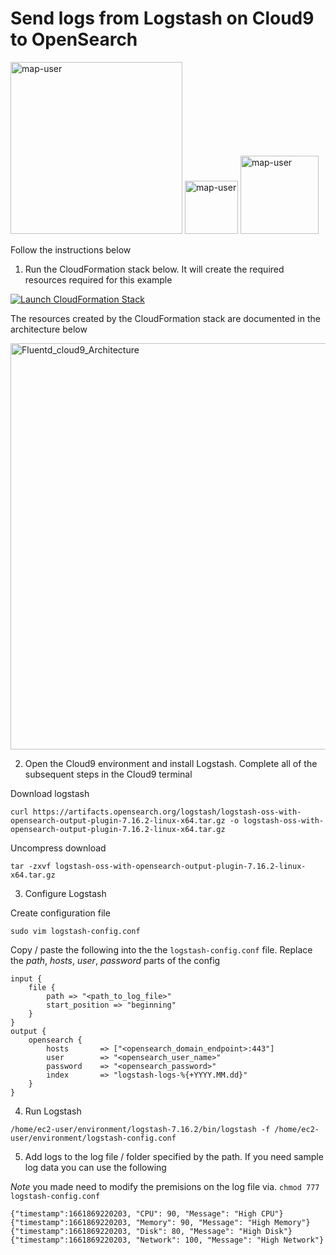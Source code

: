 # Send logs from Logstash on Cloud9 to OpenSearch

<img width="275" alt="map-user" src="https://img.shields.io/badge/cloudformation template deployments-2-blue"> <img width="85" alt="map-user" src="https://img.shields.io/badge/views-077-green"> <img width="125" alt="map-user" src="https://img.shields.io/badge/unique visits-025-green">

Follow the instructions below

1. Run the CloudFormation stack below. It will create the required resources required for this example

[![Launch CloudFormation Stack](https://sharkech-public.s3.amazonaws.com/misc-public/cloudformation-launch-stack.png)](https://console.aws.amazon.com/cloudformation/home#/stacks/new?stackName=logstash-opensearch&templateURL=https://sharkech-public.s3.amazonaws.com/misc-public/logstash_cloud9_s3.yaml)

The resources created by the CloudFormation stack are documented in the architecture below

<img width="650" alt="Fluentd_cloud9_Architecture" src="https://github.com/ev2900/Logstash_Examples/blob/main/Architecture/architecture-logstash_cloud9_s3.png">

</br>

2. Open the Cloud9 environment and install Logstash. Complete all of the subsequent steps in the Cloud9 terminal

Download logstash

```curl https://artifacts.opensearch.org/logstash/logstash-oss-with-opensearch-output-plugin-7.16.2-linux-x64.tar.gz -o logstash-oss-with-opensearch-output-plugin-7.16.2-linux-x64.tar.gz```

Uncompress download

```tar -zxvf logstash-oss-with-opensearch-output-plugin-7.16.2-linux-x64.tar.gz```

3. Configure Logstash

Create configuration file

```sudo vim logstash-config.conf```

Copy / paste the following into the the ```logstash-config.conf``` file. Replace the *path*, *hosts*, *user*, *password* parts of the config

```
input {
    file {
        path => "<path_to_log_file>"
        start_position => "beginning"
    }
}
output {
    opensearch {
        hosts       => ["<opensearch_domain_endpoint>:443"]
        user        => "<opensearch_user_name>"
        password    => "<opensearch_password>"
        index       => "logstash-logs-%{+YYYY.MM.dd}"
    }
}
```
4. Run Logstash

```/home/ec2-user/environment/logstash-7.16.2/bin/logstash -f /home/ec2-user/environment/logstash-config.conf```

5. Add logs to the log file / folder specified by the path. If you need sample log data you can use the following

*Note* you made need to modify the premisions on the log file via. ```chmod 777 logstash-config.conf```

```
{"timestamp":1661869220203, "CPU": 90, "Message": "High CPU"}
{"timestamp":1661869220203, "Memory": 90, "Message": "High Memory"}
{"timestamp":1661869220203, "Disk": 80, "Message": "High Disk"}
{"timestamp":1661869220203, "Network": 100, "Message": "High Network"}
```

